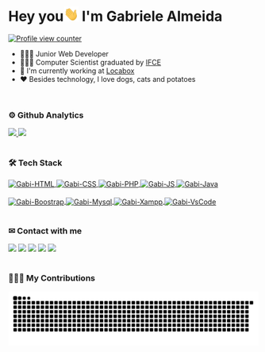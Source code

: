 <h1 align="left">Hey you<img src="https://raw.githubusercontent.com/ABSphreak/ABSphreak/master/gifs/Hi.gif" width="30px"> I'm Gabriele Almeida </h1>

<a href="https://github.com/GabrieleAlmeida">
    <p align="left"><img src="https://komarev.com/ghpvc/?username=GabrieleAlmeida&style=flat-square&color=blueviolet" alt="Profile view counter"/></p>
</a>

 - 👩🏽‍💻 Junior Web Developer
 - 👩🏽‍🎓 Computer Scientist graduated by [IFCE](https://ifce.edu.br/)
 - 🔭 I'm currently working at [Locabox](https://locabox.com.br/)
 - ❤ Besides technology, I love dogs, cats and potatoes


<br>

<h3 align="left">
    <a>⚙️&nbspGithub Analytics</a>
</h3>
 
<div style="display: inline_block">
  <a href="https://github.com/GabrieleAlmeida">
      <img height="150em" src="https://github-readme-stats.vercel.app/api?username=GabrieleAlmeida&show_icons=true&theme=radical&include_all_commits=true&count_private=true"/>
      <img height="150em" src="https://github-readme-stats.vercel.app/api/top-langs/?username=GabrieleAlmeida&layout=compact&langs_count=7&theme=radical"/>
  </a>
</div>
<br>
  
<h3 align="left">
    <a>🛠&nbspTech Stack</a>
</h3>
  
<div style="display: inline_block">
 <a href="https://github.com/GabrieleAlmeida">
  <img align="center" alt="Gabi-HTML" title="HTML" src="https://img.shields.io/badge/HTML5-E34F26?style=for-the-badge&logo=html5&logoColor=white"/> 
  <img align="center" alt="Gabi-CSS" title="CSS" src="https://img.shields.io/badge/CSS3-1572B6?style=for-the-badge&logo=css3&logoColor=white"/>
  <img align="center" alt="Gabi-PHP" title="PHP" src="https://img.shields.io/badge/PHP-777BB4?style=for-the-badge&logo=php&logoColor=white"/>
  <img align="center" alt="Gabi-JS" title="JS" src="https://img.shields.io/badge/JavaScript-323330?style=for-the-badge&logo=javascript&logoColor=F7DF1E"/>
  <img align="center" alt="Gabi-Java" title="Java" src="https://img.shields.io/badge/Java-ED8B00?style=for-the-badge&logo=java&logoColor=white"/>
 </a>
</div>
 
 <div style="display: inline_block"><br>
  <a href="https://github.com/GabrieleAlmeida">
    <img align="center" alt="Gabi-Boostrap" title="Boostrap" src="https://img.shields.io/badge/Bootstrap-563D7C?style=for-the-badge&logo=bootstrap&logoColor=white"/>
    <img align="center" alt="Gabi-Mysql" title="Mysql" src="https://img.shields.io/badge/MySQL-00000F?style=for-the-badge&logo=mysql&logoColor=white"/> 
    <img align="center" alt="Gabi-Xampp" title="Xampp" src="https://img.shields.io/badge/Xampp-F37623?style=for-the-badge&logo=xampp&logoColor=white"/>
    <img align="center" alt="Gabi-VsCode" title="VsCode" src="https://img.shields.io/badge/Visual_Studio_Code-0078D4?style=for-the-badge&logo=visual%20studio%20code&logoColor=white"/>
  </a>
 </div><br>
 
 
<h3 align="left">
    <a>✉&nbspContact with me</a>
</h3>
  
<div style="display: inline_block">
  <a href="https://www.linkedin.com/in/noogabe" target="_blank"><img src="https://img.shields.io/badge/-LinkedIn-%230077B5?style=for-the-badge&logo=linkedin&logoColor=white"></a> 
  <a href="https://instagram.com/noogabe" target="_blank"><img src="https://img.shields.io/badge/-Instagram-%23E4405F?style=for-the-badge&logo=instagram&logoColor=white"></a>
   <a href="https://facebook.com/noogabe" target="_blank"><img src="https://img.shields.io/badge/Facebook-%231877F2.svg?style=for-the-badge&logo=Facebook&logoColor=white"></a>
 <a href="mailto:naogabe@gmail.com" target="_blank"><img src="https://img.shields.io/badge/Gmail-D14836?style=for-the-badge&logo=gmail&logoColor=white"></a>
  <a href = "https://open.spotify.com/user/12158162993" target="_blank"><img src="https://img.shields.io/badge/-Spotify-%23333?style=for-the-badge&logo=spotify&logoColor=green"></a>
</div><br>

 
<h3 align="left">
    <a>👩🏽‍💻&nbspMy Contributions</a>
</h3>

<p align="left"><img src="https://github.com/GabrieleAlmeida/GabrieleAlmeida/blob/output/github-contribution-grid-snake.svg" alt="Profile view counter"/></p>

 <!-- <img height="300em" src="https://activity-graph.herokuapp.com/graph?username=GabrieleAlmeida&bg_color=141321&hide_border=true&color=fe428e&line=a9fef7&point=fe428e"/>-->

 
  

  



